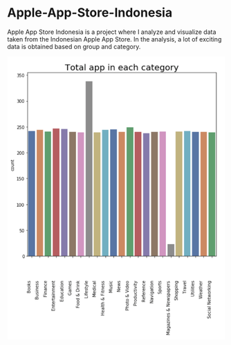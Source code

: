 # Apple-App-Store-Indonesia
Apple App Store Indonesia is a project where I analyze and visualize data taken from the Indonesian Apple App Store. In the analysis, a lot of exciting data is obtained based on group and category.

![](images/distribution_all.png)
